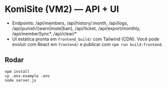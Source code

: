 # KomiSite (VM2) — API + UI
- Endpoints: /api/members, /api/history/:month, /api/logs, /api/punish/{warn|mute|ban}, /api/ticket, /api/export/monthly, /api/memberSync*, /api/clear/*
- UI estática pronta em `frontend_build/` com Tailwind (CDN). Você pode evoluir com React em `frontend/` e publicar com `npm run build:frontend`.

## Rodar
```
npm install
cp .env.example .env
node server.js
```
